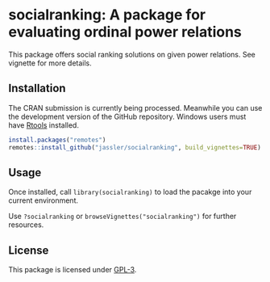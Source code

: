# socialranking: A package for evaluating ordinal power relations

This package offers social ranking solutions on given power relations.
See vignette for more details.

## Installation

The CRAN submission is currently being processed. Meanwhile you can use the development version of the GitHub repository. Windows users must have [Rtools](https://cran.r-project.org/bin/windows/Rtools/rtools40.html) installed.

```r
install.packages("remotes")
remotes::install_github("jassler/socialranking", build_vignettes=TRUE)
```

## Usage

Once installed, call `library(socialranking)` to load the pacakge into your current environment.

Use `?socialranking` or `browseVignettes("socialranking")` for further resources.

## License

This package is licensed under [GPL-3](https://choosealicense.com/licenses/gpl-3.0/#).
